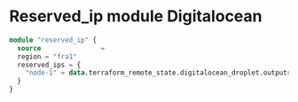 Reserved_ip module Digitalocean
============

```tf
module "reserved_ip" {
  source               = 
  region = "fra1"
  reserved_ips = {
    "node-1" = data.terraform_remote_state.digitalocean_droplet.outputs.droplet_ids["node-1"]
  }
}
```